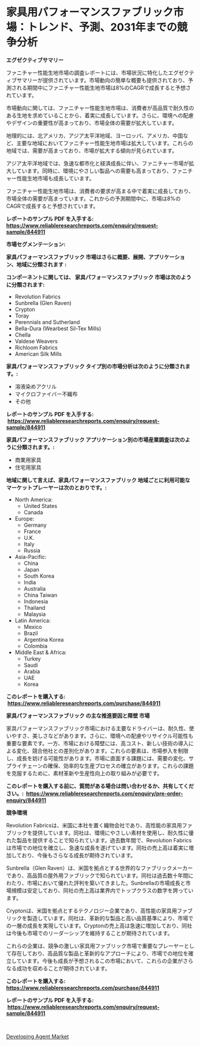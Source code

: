 <p><h1>家具用パフォーマンスファブリック市場：トレンド、予測、2031年までの競争分析</h1></p><p><strong>エグゼクティブサマリー</strong></p>
<p><p>ファニチャー性能生地市場の調査レポートには、市場状況に特化したエグゼクティブサマリーが提供されています。市場動向の簡単な概要も提供されており、予測される期間中にファニチャー性能生地市場は8%のCAGRで成長すると予想されています。</p><p>市場動向に関しては、ファニチャー性能生地市場は、消費者が高品質で耐久性のある生地を求めていることから、着実に成長しています。さらに、環境への配慮やデザインの重要性が高まっており、市場全体の需要が拡大しています。</p><p>地理的には、北アメリカ、アジア太平洋地域、ヨーロッパ、アメリカ、中国など、主要な地域においてファニチャー性能生地市場は拡大しています。これらの地域では、需要が高まっており、市場が拡大する傾向が見られています。</p><p>アジア太平洋地域では、急速な都市化と経済成長に伴い、ファニチャー市場が拡大しています。同時に、環境にやさしい製品への需要も高まっており、ファニチャー性能生地市場も成長しています。</p><p>ファニチャー性能生地市場は、消費者の要求が高まる中で着実に成長しており、市場全体の需要が高まっています。これからの予測期間中に、市場は8%のCAGRで成長すると予想されています。</p></p>
<p><strong>レポートのサンプル PDF を入手する: <a href="https://www.reliableresearchreports.com/enquiry/request-sample/844911">https://www.reliableresearchreports.com/enquiry/request-sample/844911</a></strong></p>
<p><strong>市場セグメンテーション:</strong></p>
<p><strong> 家具パフォーマンスファブリック 市場はさらに概要、展開、アプリケーション、地域に分類されます :</strong></p>
<p><strong>コンポーネントに関しては、 家具パフォーマンスファブリック 市場は次のように分類されます: &nbsp;</strong></p>
<p><ul><li>Revolution Fabrics</li><li>Sunbrella (Glen Raven)</li><li>Crypton</li><li>Toray</li><li>Perennials and Sutherland</li><li>Bella-Dura (Wearbest Sil-Tex Mills)</li><li>Chella</li><li>Valdese Weavers</li><li>Richloom Fabrics</li><li>American Silk Mills</li></ul></p>
<p><strong> 家具パフォーマンスファブリック タイプ別の市場分析は次のように分類されます。:</strong></p>
<p><ul><li>溶液染めアクリル</li><li>マイクロファイバー不織布</li><li>その他</li></ul></p>
<p><strong>レポートのサンプル PDF を入手する: &nbsp;<a href="https://www.reliableresearchreports.com/enquiry/request-sample/844911">https://www.reliableresearchreports.com/enquiry/request-sample/844911</a></strong></p>
<p><strong> 家具パフォーマンスファブリック アプリケーション別の市場産業調査は次のように分類されます。:</strong></p>
<p><ul><li>商業用家具</li><li>住宅用家具</li></ul></p>
<p><strong>地域に関して言えば、家具パフォーマンスファブリック 地域ごとに利用可能なマーケットプレーヤーは次のとおりです。:</strong></p>
<p><ul>
    <li>
        North America:
        <ul>
            <li>United States</li>
            <li>Canada</li>
        </ul>
    </li>
    <li>
        Europe:
        <ul>
            <li>Germany</li>
            <li>France</li>
            <li>U.K.</li>
            <li>Italy</li>
            <li>Russia</li>
        </ul>
    </li>
    <li>
        Asia-Pacific:
        <ul>
            <li>China</li>
            <li>Japan</li>
            <li>South Korea</li>
            <li>India</li>
            <li>Australia</li>
            <li>China Taiwan</li>
            <li>Indonesia</li>
            <li>Thailand</li>
            <li>Malaysia</li>
        </ul>
    </li>
    <li>
        Latin America:
        <ul>
            <li>Mexico</li>
            <li>Brazil</li>
            <li>Argentina Korea</li>
            <li>Colombia</li>
        </ul>
    </li>
    <li>
        Middle East & Africa:
        <ul>
            <li>Turkey</li>
            <li>Saudi</li>
            <li>Arabia</li>
            <li>UAE</li>
            <li>Korea</li>
        </ul>
    </li>
    </ul></p>
<p><strong>このレポートを購入する: &nbsp;<a href="https://www.reliableresearchreports.com/purchase/844911">https://www.reliableresearchreports.com/purchase/844911</a></strong></p>
<p><strong>家具パフォーマンスファブリック の主な推進要因と障壁 市場</strong></p>
<p><p>家具パフォーマンスファブリック市場における主要なドライバーは、耐久性、使いやすさ、美しさなどがあります。さらに、環境への配慮やリサイクル可能性も重要な要素です。一方、市場における障壁には、高コスト、新しい技術の導入による変化、競合他社との差別化があります。これらの要素は、市場参入を制限し、成長を妨げる可能性があります。市場に直面する課題には、需要の変化、サプライチェーンの確保、効率的な生産プロセスの確立があります。これらの課題を克服するために、素材革新や生産性向上の取り組みが必要です。</p></p>
<p><strong>このレポートを購入する前に、質問がある場合は問い合わせるか、共有してください。:&nbsp; <a href="https://www.reliableresearchreports.com/enquiry/pre-order-enquiry/844911">https://www.reliableresearchreports.com/enquiry/pre-order-enquiry/844911</a></strong></p>
<p><strong>競争環境</strong></p>
<p><p>Revolution Fabricsは、米国に本社を置く織物会社であり、高性能の家具用ファブリックを提供しています。同社は、環境にやさしい素材を使用し、耐久性に優れた製品を提供することで知られています。過去数年間で、Revolution Fabricsは市場での地位を確立し、急速な成長を遂げています。同社の売上高は着実に増加しており、今後もさらなる成長が期待されています。</p><p>Sunbrella（Glen Raven）は、米国を拠点とする世界的なファブリックメーカーであり、高品質の屋外用ファブリックで知られています。同社は過去数十年間にわたり、市場において優れた評判を築いてきました。Sunbrellaの市場成長と市場規模は安定しており、同社の売上高は業界内でトップクラスの数字を誇っています。</p><p>Cryptonは、米国を拠点とするテクノロジー企業であり、高性能の家具用ファブリックを製造しています。同社は、革新的な製品と高い品質基準により、市場での一層の成長を実現しています。Cryptonの売上高は急速に増加しており、同社は今後も市場でのリーダーシップを維持することが期待されています。</p><p>これらの企業は、競争の激しい家具用ファブリック市場で重要なプレーヤーとして存在しており、高品質な製品と革新的なアプローチにより、市場での地位を確立しています。今後も成長が予想されるこの市場において、これらの企業がさらなる成功を収めることが期待されています。</p></p>
<p><strong>このレポートを購入する: &nbsp; <a href="https://www.reliableresearchreports.com/purchase/844911">https://www.reliableresearchreports.com/purchase/844911</a></strong></p>
<p><strong>レポートのサンプル PDF を入手する: &nbsp;<a href="https://www.reliableresearchreports.com/enquiry/request-sample/844911">https://www.reliableresearchreports.com/enquiry/request-sample/844911</a></strong><strong></strong></p>
<p>&nbsp;</p>
<p><p><a href="https://artistic-helicopter-ca9.notion.site/Developing-Agent-Market-Research-Report-Forecasted-for-Period-from-2024-2031-by-Market-Type-Mark-27fbf9e5d46c47f4ae20c5839d2f7e1f">Developing Agent Market</a></p></p>